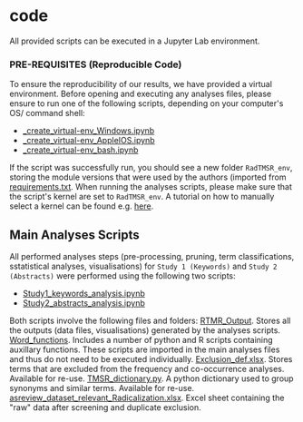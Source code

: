 # code
 All provided scripts can be executed in a Jupyter Lab environment.
 
### PRE-REQUISITES (Reproducible Code)
 To ensure the reproducibility of our results, we have provided a virtual environment. Before opening and executing any analyses files, please ensure to run one of the following scripts, depending on your computer's OS/ command shell:
* [_create_virtual-env_Windows.ipynb](_create_virtual-env_Windows.ipynb)
* [_create_virtual-env_AppleIOS.ipynb](_create_virtual-env_AppleIOS.ipynb)
* [_create_virtual-env_bash.ipynb](_create_virtual-env_bash.ipynb)

 If the script was successfully run, you should see a new folder `RadTMSR_env`, storing the module versions that were used by the authors (imported from [requirements.txt](requirements.txt). When running the analyses scripts, please make sure that the script's kernel are set to `RadTMSR_env`. A tutorial on how to manually select a kernel can be found e.g. [here](https://doc.cocalc.com/howto/jupyter-kernel-selection.html).
 
## Main Analyses Scripts
 All performed analyses steps (pre-processing, pruning, term classifications, sstatistical analyses, visualisations) for `Study 1 (Keywords)` and `Study 2 (Abstracts)` were performed using the following two scripts:
* [Study1_keywords_analysis.ipynb](Study1_keywords_analysis.ipynb)
* [Study2_abstracts_analysis.ipynb](Study2_abstracts_analysis.ipynb)
 
 Both scripts involve the following files and folders:
 [RTMR_Output](RTMR_Output). Stores all the outputs (data files, visualisations) generated by the analyses scripts.
 [Word_functions](Word_functions). Includes a number of python and R scripts containing auxillary functions. These scripts are imported in the main analyses files and thus do not need to be executed individually.
 [Exclusion_def.xlsx](Exclusion_def.xlsx). Stores terms that are excluded from the frequency and co-occurrence analyses. Available for re-use.
 [TMSR_dictionary.py](TMSR_dictionary.py). A python dictionary used to group synonyms and similar terms. Available for re-use.
 [asreview_dataset_relevant_Radicalization.xlsx](asreview_dataset_relevant_Radicalization.xlsx). Excel sheet containing the "raw" data after screening and duplicate exclusion.
